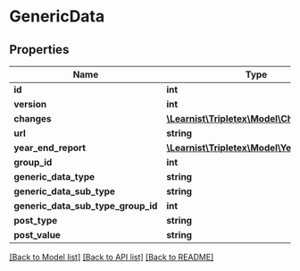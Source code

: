 # GenericData

## Properties
Name | Type | Description | Notes
------------ | ------------- | ------------- | -------------
**id** | **int** |  | [optional] 
**version** | **int** |  | [optional] 
**changes** | [**\Learnist\Tripletex\Model\Change[]**](Change.md) |  | [optional] 
**url** | **string** |  | [optional] 
**year_end_report** | [**\Learnist\Tripletex\Model\YearEndReport**](YearEndReport.md) |  | [optional] 
**group_id** | **int** |  | [optional] 
**generic_data_type** | **string** |  | [optional] 
**generic_data_sub_type** | **string** |  | [optional] 
**generic_data_sub_type_group_id** | **int** |  | [optional] 
**post_type** | **string** |  | 
**post_value** | **string** |  | 

[[Back to Model list]](../../README.md#documentation-for-models) [[Back to API list]](../../README.md#documentation-for-api-endpoints) [[Back to README]](../../README.md)

